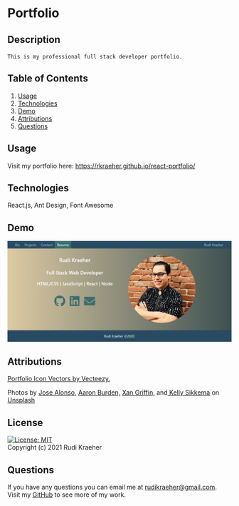 # Portfolio

## Description
    This is my professional full stack developer portfolio.
    
## Table of Contents 
1. [Usage](#usage)
3. [Technologies](#technologies)
4. [Demo](#demo)
5. [Attributions](#attributions)
6. [Questions](#questions)
    
## Usage
Visit my portfolio here: https://rkraeher.github.io/react-portfolio/

## Technologies
React.js, Ant Design, Font Awesome

## Demo
![Screenshot of deployed app](./src/assets/images/screenshot.png)  

## Attributions
<a href="https://www.vecteezy.com/free-vector/portfolio-icon"
  target="blank_">Portfolio Icon Vectors by Vecteezy.</a>
  
Photos by 
<a href="https://unsplash.com/@jd_alon?utm_source=unsplash&utm_medium=referral&utm_content=creditCopyText"
  target="blank_" > Jose Alonso,</a>
<a href="https://unsplash.com/@aaronburden?utm_source=unsplash&utm_medium=referral&utm_content=creditCopyText"
  target="blank_"> Aaron Burden,</a> 
<a href="https://unsplash.com/@xangriffin?utm_source=unsplash&utm_medium=referral&utm_content=creditCopyText"
  target="blank_"> Xan Griffin,</a>
and<a href="https://unsplash.com/@kellysikkema?utm_source=unsplash&utm_medium=referral&utm_content=creditCopyText"
  target="blank_"> Kelly Sikkema</a> 
on<a href="https://unsplash.com/" 
  target="blank_"> Unsplash</a>

## License 
[![License: MIT](https://img.shields.io/badge/License-MIT-yellow.svg)](https://opensource.org/licenses/MIT)  
Copyright (c) 2021 Rudi Kraeher
        
## Questions
If you have any questions you can email me at rudikraeher@gmail.com.  
Visit my [GitHub](https://github.com/rkraeher) to see more of my work.